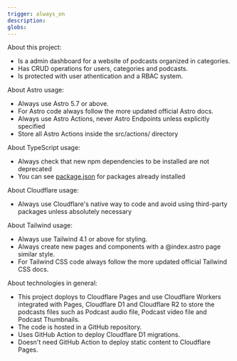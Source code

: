 ```yaml
---
trigger: always_on
description: 
globs: 
---
```

About this project:

- Is a admin dashboard for a website of podcasts organized in categories.
- Has CRUD operations for users, categories and podcasts.
- Is protected with user athentication and a RBAC system.

About Astro usage:

- Always use Astro 5.7 or above.
- For Astro code always follow the more updated official Astro docs.
- Always use Astro Actions, never Astro Endpoints unless explicitly specified
- Store all Astro Actions inside the src/actions/ directory

About TypeScript usage:

- Always check that new npm dependencies to be installed are not deprecated
- You can see [package.json](mdc:package.json) for packages already installed

About Cloudflare usage:

- Always use Cloudflare's native way to code and avoid using third-party packages unless absolutely necessary

About Tailwind usage:

- Always use Tailwind 4.1 or above for styling.
- Always create new pages and components with a @index.astro page similar style.
- For Tailwind CSS code always follow the more updated official Tailwind CSS docs.


About technologies in general:

- This project doploys to Cloudflare Pages and use Cloudflare Workers integrated with Pages, Cloudflare D1 and Cloudflare R2 to store the podcasts files such as Podcast audio file, Podcast video file and Podcast Thumbnails.
- The code is hosted in a GitHub repository.
- Uses GitHub Action to deploy Cloudflare D1 migrations.
- Doesn't need GitHub Action to deploy static content to Cloudflare Pages.
